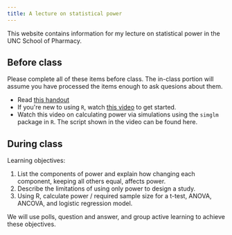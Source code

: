 ```yaml
---
title: A lecture on statistical power
---
```


This website contains information for my lecture on statistical power in the UNC School of Pharmacy.

## Before class

Please complete all of these items before class. The in-class portion will assume you have processed the items enough to ask quesions about them.

* Read [this handout](handout.pdf)
* If you're new to using `R`, watch [this video](https://uncch.hosted.panopto.com/Panopto/Pages/Viewer.aspx?id=7915ff30-58ee-4519-9b1d-ac8300ede6f2) to get started.
* Watch this video on calculating power via simulations using the `simglm` package in `R`. The script shown in the video can be found here.

## During class

Learning objectives:

1. List the components of power and explain how changing each component, keeping all others equal, affects power.
2. Describe the limitations of using only power to design a study.
3. Using R, calculate power / required sample size for a t-test, ANOVA, ANCOVA, and logistic regression model.

We will use polls, question and answer, and group active learning to achieve these objectives.
